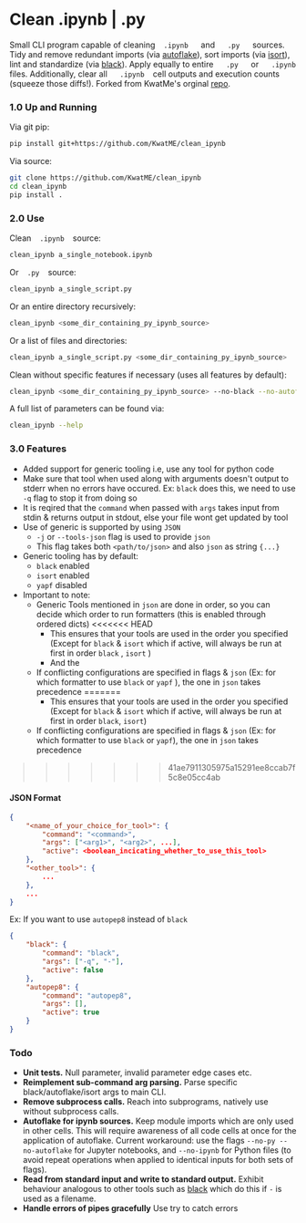 # Clean .ipynb | .py

Small CLI program capable of cleaning ` `  ` .ipynb `  `  ` and `  `  ` .py `  `  ` sources. Tidy and remove redundant imports (via [autoflake](https://github.com/myint/autoflake)), sort imports (via [isort](https://github.com/timothycrosley/isort)), lint and standardize (via [black](https://github.com/ambv/black)). Apply equally to entire `  `  ` .py `  `  ` or `  `  ` .ipynb `  `  ` files. Additionally, clear all `  `  ` .ipynb `  ` ` cell outputs and execution counts (squeeze those diffs!). Forked from KwatMe's orginal [repo](https://github.com/KwatME/clean_ipynb).

### 1.0 Up and Running

Via git pip:

```bash
pip install git+https://github.com/KwatME/clean_ipynb
```

Via source:

```bash
git clone https://github.com/KwatME/clean_ipynb
cd clean_ipynb
pip install .
```

### 2.0 Use

Clean ` `  ` .ipynb `  ` ` source:

```bash
clean_ipynb a_single_notebook.ipynb
```

Or ` `  ` .py `  ` ` source:

```bash
clean_ipynb a_single_script.py
```

Or an entire directory recursively:

```bash
clean_ipynb <some_dir_containing_py_ipynb_source>
```

Or a list of files and directories:

```bash
clean_ipynb a_single_script.py <some_dir_containing_py_ipynb_source>
```

Clean without specific features if necessary (uses all features by default):

```bash
clean_ipynb <some_dir_containing_py_ipynb_source> --no-black --no-autoflake
```

A full list of parameters can be found via:

```bash
clean_ipynb --help
```

### 3.0 Features

- Added support for generic tooling i.e, use any tool for python code 
- Make sure that tool when used along with arguments doesn't output to stderr when no errors have occured. Ex: `black` does this, we need to use `-q` flag to stop it from doing so
- It is reqired that the `command` when passed with `args` takes input from stdin & returns output in stdout, else your file wont get updated by tool
- Use of generic is supported by using `JSON` 
  - `-j` or `--tools-json` flag is used to provide `json` 
  - This flag takes both `<path/to/json>` and also `json` as string `{...}` 
- Generic tooling has by default:
  - `black` enabled
  - `isort` enabled
  - `yapf` disabled
- Important to note:
  - Generic Tools mentioned in `json` are done in order, so you can decide which order to run formatters (this is enabled through ordered dicts)
<<<<<<< HEAD
    - This ensures that your tools are used in the order you specified (Except for `black` & `isort` which if active, will always be run at first in order `black` , `isort` )
    - And the
  - If conflicting configurations are specified in flags & `json` (Ex: for which formatter to use `black` or `yapf` ), the one in `json` takes precedence
=======
    - This ensures that your tools are used in the order you specified (Except for `black` & `isort` which if active, will always be run at first in order `black`, `isort`)
  - If conflicting configurations are specified in flags & `json` (Ex: for which formatter to use `black` or `yapf`), the one in `json` takes precedence
>>>>>>> 41ae7911305975a15291ee8ccab7f5c8e05cc4ab

#### JSON Format

```json
{
    "<name_of_your_choice_for_tool>": {
        "command": "<command>",
        "args": ["<arg1>", "<arg2>", ...],
        "active": <boolean_incicating_whether_to_use_this_tool>
    }, 
    "<other_tool>": {
        ...
    }, 
    ...
}
```

Ex: If you want to use `autopep8` instead of `black` 

```json
{
    "black": {
        "command": "black",
        "args": ["-q", "-"],
        "active": false
    },
    "autopep8": {
        "command": "autopep8",
        "args": [],
        "active": true
    }
}
```

### Todo

* **Unit tests.** Null parameter, invalid parameter edge cases etc.
* **Reimplement sub-command arg parsing.** Parse specific black/autoflake/isort args to main CLI.
* **Remove subprocess calls.** Reach into subprograms, natively use without subprocess calls.
* **Autoflake for ipynb sources.** Keep module imports which are only used in other cells. This will require awareness of all code cells at once for the application of autoflake. Current workaround: use the flags `--no-py --no-autoflake` for Jupyter notebooks, and `--no-ipynb` for Python files (to avoid repeat operations when applied to identical inputs for both sets of flags).
* **Read from standard input and write to standard output.** Exhibit behaviour analogous to other tools such as [black](https://github.com/ambv/black) which do this if `-` is used as a filename.
* **Handle errors of pipes gracefully** Use try to catch errors
